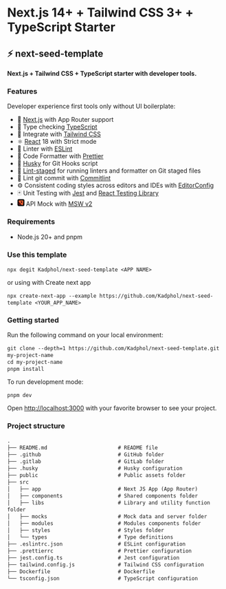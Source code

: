 # Next.js 14+ + Tailwind CSS 3+ + TypeScript Starter

## ⚡ next-seed-template

**Next.js + Tailwind CSS + TypeScript starter with developer tools.**

### Features

Developer experience first tools only without UI boilerplate:

- 🔋 [Next.js](https://nextjs.org) with App Router support
- 📘 Type checking [TypeScript](https://www.typescriptlang.org)
- 💄 Integrate with [Tailwind CSS](https://tailwindcss.com)
- ⚛️  [React](https://react.dev/) 18 with Strict mode
- 📏 Linter with [ESLint](https://eslint.org)
- 🚀 Code Formatter with [Prettier](https://prettier.io)
- 🐶 [Husky](https://typicode.github.io/husky/) for Git Hooks script
- 📐 [Lint-staged](https://github.com/lint-staged/lint-staged) for running linters and formatter on Git staged files
- 👀 Lint git commit with [Commitlint](https://commitlint.js.org/)
- ⚙️  Consistent coding styles across editors and IDEs with [EditorConfig](https://editorconfig.org/)
- 🃏 Unit Testing with [Jest](https://jestjs.io/) and [React Testing Library](https://testing-library.com/docs/react-testing-library/intro/)
- <img src="https://github.com/mswjs/msw/blob/main/media/msw-logo.svg?raw=true" width="16" alt="Mock Service Worker logo" /> API Mock with [MSW v2](https://mswjs.io)

### Requirements

- Node.js 20+ and pnpm

### Use this template

```shell
npx degit Kadphol/next-seed-template <APP NAME>
```

or using with Create next app

```shell
npx create-next-app --example https://github.com/Kadphol/next-seed-template <YOUR_APP_NAME>
```

### Getting started

Run the following command on your local environment:

```shell
git clone --depth=1 https://github.com/Kadphol/next-seed-template.git my-project-name
cd my-project-name
pnpm install
```

To run development mode:

```shell
pnpm dev
```

Open <http://localhost:3000> with your favorite browser to see your project.


### Project structure

```shell
.
├── README.md                       # README file
├── .github                         # GitHub folder
├── .gitlab                         # GitLab folder
├── .husky                          # Husky configuration
├── public                          # Public assets folder
├── src
│   ├── app                         # Next JS App (App Router)
│   ├── components                  # Shared components folder
│   ├── libs                        # Library and utility function folder
│   ├── mocks                       # Mock data and server folder
│   ├── modules                     # Modules components folder
│   ├── styles                      # Styles folder
│   └── types                       # Type definitions
├── .eslintrc.json                  # ESLint configuration
├── .prettierrc                     # Prettier configuration
├── jest.config.ts                  # Jest configuration
├── tailwind.config.js              # Tailwind CSS configuration
├── Dockerfile                      # Dockerfile
└── tsconfig.json                   # TypeScript configuration
```
